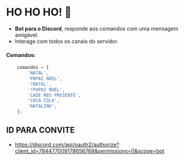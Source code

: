 # HO HO HO! 🎅 
- <strong> Bot para o Discord</strong>, responde aos comandos com uma mensagem amigável.
- Interage com todos os canais do servidor.  

#### Comandos: 
```javascript
    comandos = [
        'NATAL',
        'PAPAI NOEL',
        '!NATAL',
        '!PAPAI NOEL',
        'CADE MEU PRESENTE',
        'COCA COLA',
        'NATALINO',
    ];
```

## ID PARA CONVITE
 - https://discord.com/api/oauth2/authorize?client_id=784477009178656768&permissions=0&scope=bot